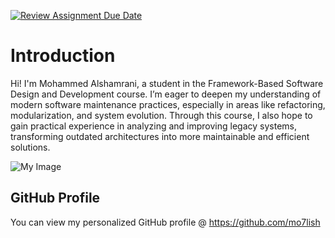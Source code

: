 [![Review Assignment Due Date](https://classroom.github.com/assets/deadline-readme-button-22041afd0340ce965d47ae6ef1cefeee28c7c493a6346c4f15d667ab976d596c.svg)](https://classroom.github.com/a/LQr4ft17)
# Introduction
Hi! I'm Mohammed Alshamrani, a student in the Framework-Based Software Design and Development course. 
I’m eager to deepen my understanding of modern software maintenance practices, especially in areas like refactoring, modularization, and system evolution. Through this course, I also hope to gain practical experience in analyzing and improving legacy systems, transforming outdated architectures into more maintainable and efficient solutions.

![My Image](image.jpg)  <!-- Link to the uploaded image -->

## GitHub Profile

You can view my personalized GitHub profile @ https://github.com/mo7lish
